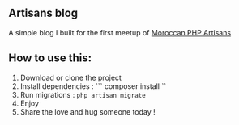 ## Artisans blog
A simple blog I built for the first meetup of [Moroccan PHP Artisans](http://moroccanphpartisans.github.io)

## How to use this:
1. Download or clone the project
2. Install dependencies : ``` composer install ``
3. Run migrations : ``` php artisan migrate ```
4. Enjoy
5. Share the love and hug someone today !

